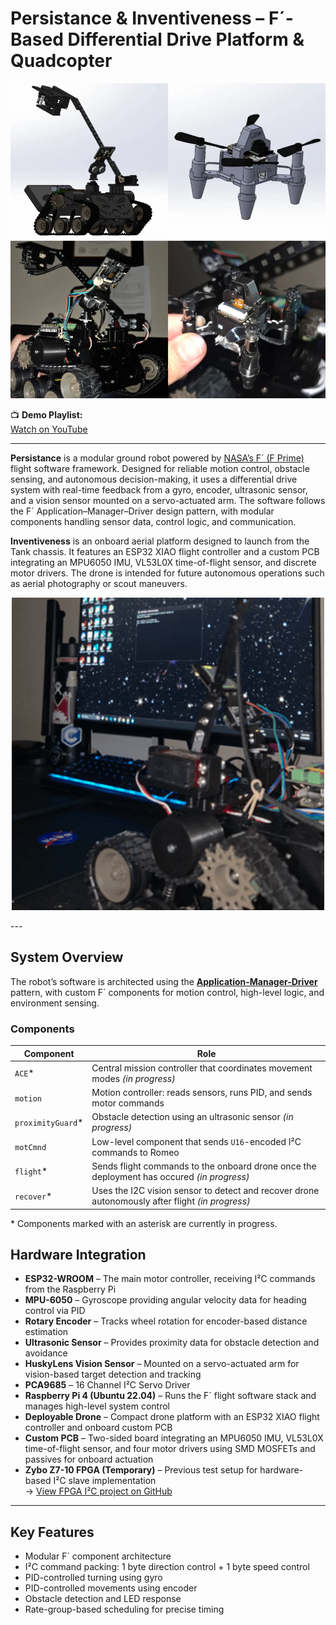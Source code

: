 # Persistance & Inventiveness – F´-Based Differential Drive Platform & Quadcopter

<p align="center">
  <img src="img/20250705_221113.webp" alt="Tank Robot" width="750"/>
</p>

📺 <strong>Demo Playlist:</strong>  
<a href="https://youtube.com/playlist?list=PLc2_zoZcQme6YFMZ-624sp3PF5laEbIG0&si=dT59qtRuxb4fQL4O" target="_blank">Watch on YouTube</a>


---

**Persistance** is a modular ground robot powered by <a href="https://github.com/nasa/fprime" target="_blank">NASA’s F´ (F Prime)</a> flight software framework. Designed for reliable motion control, obstacle sensing, and autonomous decision-making, it uses a differential drive system with real-time feedback from a gyro, encoder, ultrasonic sensor, and a vision sensor mounted on a servo-actuated arm. The software follows the F´ Application–Manager–Driver design pattern, with modular components handling sensor data, control logic, and communication.

**Inventiveness** is an onboard aerial platform designed to launch from the Tank chassis. It features an ESP32 XIAO flight controller and a custom PCB integrating an MPU6050 IMU, VL53L0X time-of-flight sensor, and discrete motor drivers. The drone is intended for future autonomous operations such as aerial photography or scout maneuvers.

<p align="center">
  <img src="img/deploy.gif" alt="Drone Deployment" width="500"/>
</p>
---

## System Overview

The robot’s software is architected using the <a href="https://fprime.jpl.nasa.gov/latest/docs/user-manual/design-patterns/app-man-drv/" target="_blank"><strong>Application-Manager-Driver</strong></a> pattern, with custom F´ components for motion control, high-level logic, and environment sensing.

### Components

| Component     | Role                                                                                     |
|---------------|------------------------------------------------------------------------------------------|
| `ACE`*        | Central mission controller that coordinates movement modes *(in progress)*               |
| `motion`      | Motion controller: reads sensors, runs PID, and sends motor commands                     |
| `proximityGuard`* | Obstacle detection using an ultrasonic sensor *(in progress)*                        |
| `motCmnd`     | Low-level component that sends `U16`-encoded I²C commands to Romeo                       |
| `flight`*     | Sends flight commands to the onboard drone once the deployment has occured  *(in progress)* |
| `recover`*     | Uses the I2C vision sensor to detect and recover drone autonomously after flight  *(in progress)* |

\* Components marked with an asterisk are currently in progress.


## Hardware Integration

- **ESP32-WROOM** – The main motor controller, receiving I²C commands from the Raspberry Pi  
- **MPU-6050** – Gyroscope providing angular velocity data for heading control via PID  
- **Rotary Encoder** – Tracks wheel rotation for encoder-based distance estimation  
- **Ultrasonic Sensor** – Provides proximity data for obstacle detection and avoidance  
- **HuskyLens Vision Sensor** – Mounted on a servo-actuated arm for vision-based target detection and tracking  
- **PCA9685** – 16 Channel I²C Servo Driver 
- **Raspberry Pi 4 (Ubuntu 22.04)** – Runs the F´ flight software stack and manages high-level system control  
- **Deployable Drone** – Compact drone platform with an ESP32 XIAO flight controller and onboard custom PCB  
- **Custom PCB** – Two-sided board integrating an MPU6050 IMU, VL53L0X time-of-flight sensor, and four motor drivers using SMD MOSFETs and passives for onboard actuation  
- **Zybo Z7-10 FPGA (Temporary)** – Previous test setup for hardware-based I²C slave implementation  
  → [View FPGA I²C project on GitHub](https://github.com/Robles-C/FPrime-Robot/tree/main/verilog)


---

## Key Features

- Modular F´ component architecture
- I²C command packing: 1 byte direction control + 1 byte speed control
- PID-controlled turning using gyro
- PID-controlled movements using encoder
- Obstacle detection and LED response
- Rate-group-based scheduling for precise timing
